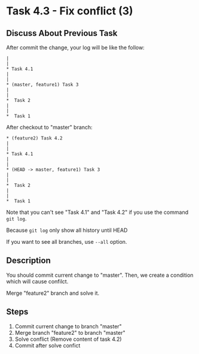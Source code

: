 # Task 4.3 - Fix conflict (3)

## Discuss About Previous Task

After commit the change, your log will be like the follow:

```
|
|
* Task 4.1
|
|
* (master, feature1) Task 3
|
|
*  Task 2
|
|
*  Task 1
```

After checkout to "master" branch:

```
* (feature2) Task 4.2
|
|
* Task 4.1
|
|
* (HEAD -> master, feature1) Task 3
|
|
*  Task 2
|
|
*  Task 1
```

Note that you can't see "Task 4.1" and "Task 4.2" if you use the command `git log`.

Because `git log` only show all history until HEAD

If you want to see all branches, use `--all` option.

## Description

You should commit current change to "master". Then, we create a condition which will cause confilct.

Merge "feature2" branch and solve it.

## Steps

1. Commit current change to branch "master"
2. Merge branch "feature2" to branch "master"
3. Solve conflict (Remove content of task 4.2)
4. Commit after solve confict

